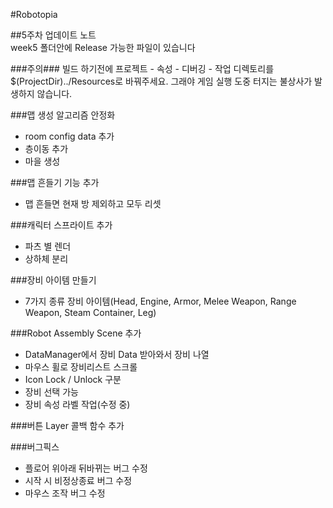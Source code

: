 #Robotopia  

##5주차 업데이트 노트  
week5 폴더안에 Release 가능한 파일이 있습니다  

###주의###
빌드 하기전에 프로젝트 - 속성 - 디버깅 - 작업 디렉토리를 $(ProjectDir)../Resources로 바꿔주세요. 그래야 게임 실행 도중 터지는 불상사가 발생하지 않습니다. 

###맵 생성 알고리즘 안정화  
- room config data 추가  
- 층이동 추가  
- 마을 생성  
  
###맵 흔들기 기능 추가  
- 맵 흔들면 현재 방 제외하고 모두 리셋  
  
###캐릭터 스프라이트 추가  
- 파츠 별 렌더  
- 상하체 분리  
  
###장비 아이템 만들기  
- 7가지 종류 장비 아이템(Head, Engine, Armor, Melee Weapon, Range Weapon, Steam Container, Leg)  
  
###Robot Assembly Scene 추가  
- DataManager에서 장비 Data 받아와서 장비 나열  
- 마우스 휠로 장비리스트 스크롤  
- Icon Lock / Unlock 구분  
- 장비 선택 가능  
- 장비 속성 라벨 작업(수정 중)  
  
###버튼 Layer 콜백 함수 추가  
  
###버그픽스
- 플로어 위아래 뒤바뀌는 버그 수정  
- 시작 시 비정상종료 버그 수정  
- 마우스 조작 버그 수정  
